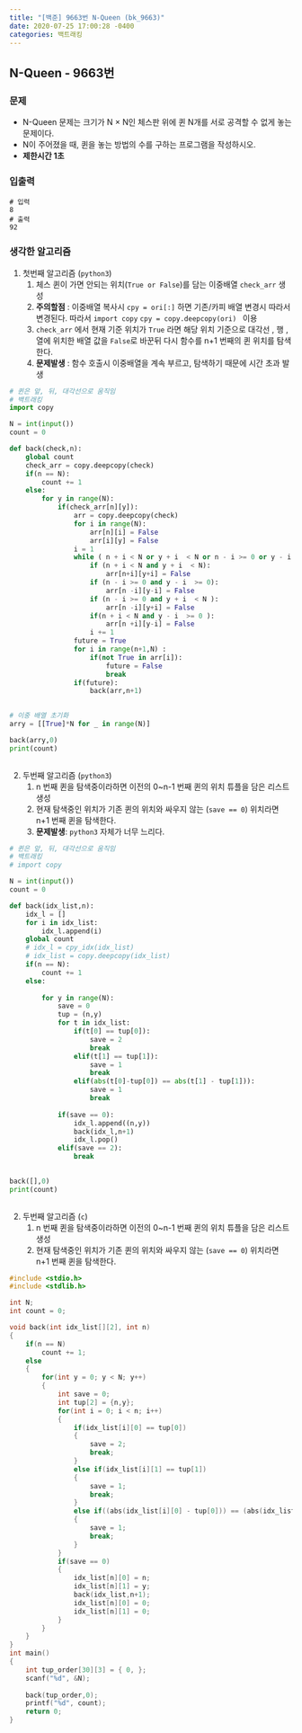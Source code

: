 ```yaml
---
title: "[백준] 9663번 N-Queen (bk_9663)"
date: 2020-07-25 17:00:28 -0400
categories: 백트래킹
---
```


## N-Queen - 9663번

### 문제
- N-Queen 문제는 크기가 N × N인 체스판 위에 퀸 N개를 서로 공격할 수 없게 놓는 문제이다.
- N이 주어졌을 때, 퀸을 놓는 방법의 수를 구하는 프로그램을 작성하시오.
- __제한시간 1초__

### 입출력

```
# 입력
8
# 출력
92
```

### 생각한 알고리즘
1. 첫번째 알고리즘 (```python3```)
    1. 체스 퀸이 가면 안되는 위치(```True or False```)를 담는 이중배열 ```check_arr``` 생성
    2. __주의할점__ : 이중배열 복사시 ```cpy = ori[:]``` 하면 기존/카피 배열 변경시 따라서 변경된다. 따라서 ```import copy``` ```cpy = copy.deepcopy(ori) ``` 이용
    3. ```check_arr``` 에서 현재 기준 위치가 ```True``` 라면 해당 위치 기준으로 대각선 , 행 , 열에 위치한 배열 값을 ```False```로 바꾼뒤 다시 함수를 n+1 번째의 퀸 위치를 탐색한다.
    4. __문제발생__ : 함수 호출시 이중배열을 계속 부르고, 탐색하기 때문에 시간 초과 발생

```python
# 퀸은 앞, 뒤, 대각선으로 움직임
# 백트래킹
import copy 

N = int(input())
count = 0

def back(check,n):
    global count
    check_arr = copy.deepcopy(check)
    if(n == N):
        count += 1
    else:
        for y in range(N):
            if(check_arr[n][y]):
                arr = copy.deepcopy(check)
                for i in range(N):
                    arr[n][i] = False
                    arr[i][y] = False
                i = 1
                while ( n + i < N or y + i  < N or n - i >= 0 or y - i  >= 0 ):
                    if (n + i < N and y + i  < N):
                        arr[n+i][y+i] = False
                    if (n - i >= 0 and y - i  >= 0):
                        arr[n -i][y-i] = False
                    if (n - i >= 0 and y + i  < N ):
                        arr[n -i][y+i] = False
                    if(n + i < N and y - i  >= 0 ):
                        arr[n +i][y-i] = False
                    i += 1
                future = True
                for i in range(n+1,N) :
                    if(not True in arr[i]):
                        future = False
                        break
                if(future):
                    back(arr,n+1)
                

# 이중 배열 초기화
arry = [[True]*N for _ in range(N)]

back(arry,0)
print(count)
            
```

2. 두번째 알고리즘 (```python3```)
    1. n 번째 퀸을 탐색중이라하면 이전의 0~n-1 번째 퀸의 위치 튜플을 담은 리스트 생성
    2. 현재 탐색중인 위치가 기존 퀸의 위치와 싸우지 않는 (```save == 0```) 위치라면 n+1 번째 퀸을 탐색한다.
    3. __문제발생__: ```python3``` 자체가 너무 느리다.

```python
# 퀸은 앞, 뒤, 대각선으로 움직임
# 백트래킹
# import copy 

N = int(input())
count = 0

def back(idx_list,n):
    idx_l = []
    for i in idx_list:
        idx_l.append(i)
    global count
    # idx_l = cpy_idx(idx_list)
    # idx_list = copy.deepcopy(idx_list)
    if(n == N):
        count += 1
    else:
        
        for y in range(N):
            save = 0
            tup = (n,y)
            for t in idx_list:
                if(t[0] == tup[0]):
                    save = 2
                    break
                elif(t[1] == tup[1]):
                    save = 1
                    break
                elif(abs(t[0]-tup[0]) == abs(t[1] - tup[1])):
                    save = 1
                    break
            
            if(save == 0):
                idx_l.append((n,y))
                back(idx_l,n+1)
                idx_l.pop()
            elif(save == 2):
                break

            
back([],0)
print(count)
            
```

2. 두번째 알고리즘 (```c```)
    1. n 번째 퀸을 탐색중이라하면 이전의 0~n-1 번째 퀸의 위치 튜플을 담은 리스트 생성
    2. 현재 탐색중인 위치가 기존 퀸의 위치와 싸우지 않는 (```save == 0```) 위치라면 n+1 번째 퀸을 탐색한다.

```c
#include <stdio.h>
#include <stdlib.h>

int N;
int count = 0;

void back(int idx_list[][2], int n)
{
    if(n == N)
        count += 1;
    else
    {
        for(int y = 0; y < N; y++)
        {
            int save = 0;
            int tup[2] = {n,y};
            for(int i = 0; i < n; i++)
            {
                if(idx_list[i][0] == tup[0])
                {
                    save = 2;
                    break;
                }
                else if(idx_list[i][1] == tup[1])
                {
                    save = 1;
                    break;
                }
                else if((abs(idx_list[i][0] - tup[0])) == (abs(idx_list[i][1] - tup[1])))
                {
                    save = 1;
                    break;
                }
            }
            if(save == 0)
            {
                idx_list[n][0] = n;
                idx_list[n][1] = y;
                back(idx_list,n+1);
                idx_list[n][0] = 0;
                idx_list[n][1] = 0;
            }
        }
    }
}
int main()
{
    int tup_order[30][3] = { 0, };
    scanf("%d", &N);
    
    back(tup_order,0);
    printf("%d", count);
    return 0;
}
```
